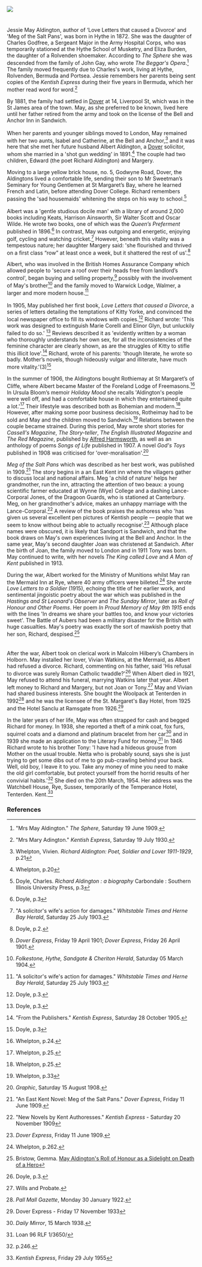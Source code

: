 <a href="https://www.kent-maps.online"><img src="https://www.kent-maps.online/juncture/ve-button.png"></a>
<param ve-config title="May Aldington (1872-1954)" author="Michelle Crowther" layout="vtl" banner="https://upload.wikimedia.org/wikipedia/commons/6/69/An_illustrated_and_descriptive_guide_to_the_great_railways_of_England_and_their_connections_with_the_Continent_%281885%29_%2814573960910%29.jpg">

<param ve-entity eid="Q2313624" aliases="Rolvenden">
<param ve-entity eid="Q967166" aliases="Hythe">
<param ve-entity eid="Q26163" aliases="Sandwich">
<param ve-entity eid="Q2551894" aliases="Walmer">
<param ve-entity eid="Q614560" aliases="Tenterden">
<param ve-entity eid="Q29303" aliases="Canterbury">
<param ve-entity eid="Q179224" aliases="Dover">

<param ve-map center="Q179224" zoom="10">

#

Jessie May Aldington, author of ‘Love Letters that caused a Divorce’ and 'Meg of the Salt Pans', was born in Hythe in 1872. She was the daughter of Charles Godfree, a Sergeant Major in the Army Hospital Corps, who was temporarily stationed at the Hythe School of Musketry, and Eliza Burden, the daughter of a Rolvenden shoemaker. According to _The Sphere_ she was descended from the family of John Gay, who wrote _The Beggar's Opera_.[^ref1]  The family moved frequently due to Charles's work, living at Hythe, Rolvenden, Bermuda and Portsea. Jessie remembers her parents being sent copies of the _Kentish Express_ during their five years in Bermuda, which her mother read word for word.[^ref2]
<param ve-image url="https://stor.artstor.org/stor/921dbaac-faac-4fcc-bb1f-4da1329f58cf" label="Hythe School of Musketry" attribution="Invicta Album of Hythe">

By 1881, the family had settled in [Dover](/19c/19c-dover/) at 14, Liverpool St, which was in the St James area of the town. May, as she preferred to be known, lived here until her father retired from the army and took on the license of the Bell and Anchor Inn in Sandwich.
<br><br>
When her parents and younger siblings moved to London, May remained with her two aunts, Isabel and Catherine, at the Bell and Anchor,[^ref3] and it was here that she met her future husband Albert Aldington, a [Dover](/19c/19c-dover/)  solicitor, whom she married in a 'shot gun wedding' in 1891.[^ref4] The couple had two children, Edward (the poet Richard Aldington) and Margery.
<param ve-image url="https://stor.artstor.org/stor/be2d7a73-d2b3-4188-8d40-1a76523fa117" label="Ward Lock Dover">

Moving to a large yellow brick house, no. 5, Godwyne Road, Dover, the Aldingtons lived a comfortable life, sending their son to Mr Sweetman’s Seminary for Young Gentlemen at St Margaret’s Bay, where he learned French and Latin, before attending Dover College. Richard remembers passing the 'sad housemaids' whitening the steps on his way to school.[^ref5]
<br><br>
Albert was a 'gentle studious docile man' with a library of around 2,000 books including Keats, Harrison Ainsworth, Sir Walter Scott and Oscar Wilde. He wrote two books, one of which was the _Queen’s Preferment_ published in 1896.[^ref6] In contrast, May was outgoing and energetic, enjoying golf, cycling and watching cricket.[^ref7] However, beneath this vitality was a tempestous nature;  her daughter Margery said: 'she flourished and thrived on a first class “row” at least once a week, but it shattered the rest of us'.[^ref8] 
<param ve-map center="51.131121, 1.313484" zoom="10">

Albert, who was involved in the British Homes Assurance Company which allowed people to 'secure a roof over their heads free from landlord’s control', began buying and selling property,[^ref9] possibly with the involvement of May's brother[^ref10] and the family moved to Warwick Lodge, Walmer, a larger and more modern house.[^ref11] 
<br><br>
In 1905, May published her first book, _Love Letters that caused a Divorce_, a series of letters detailing the temptations of Kitty Yorke, and convinced the local newspaper office to fill its windows with copies.[^ref12] Richard wrote: 'This work was designed to extinguish Marie Corelli and Elinor Glyn, but unluckily failed to do so.' [^ref13] Reviews described it as 'evidently written by a woman who thoroughly understands her own sex, for all the inconsistencies of the feminine character are clearly shown, as are the struggles of Kitty to stifle this illicit love'.[^ref14] Richard, wrote of his parents: 'though literate, he wrote so badly. Mother’s novels, though hideously vulgar and illiterate, have much more vitality.'(3)[^ref15]
<param ve-image url="https://upload.wikimedia.org/wikipedia/commons/7/71/%22The_Love_Letter%22_by_Auguste_Toulmouche.jpg" label="The Love Letter by Auguste Toulmouche, Public domain, via Wikimedia Commons">

In the summer of 1906, the Aldingtons bought Rothiemay at St Margaret’s of Cliffe, where Albert became Master of the Foreland Lodge of Freemasons.[^ref16] In Ursula Bloom’s memoir _Holiday Mood_ she recalls 'Aldington's people were well off, and had a comfortable house in which they entertained quite a lot.'[^ref17] Their lifestyle was described both as Bohemian and modern.[^ref18] However, after making some poor business decisions, Rotheimay had to be sold and May and the children moved to Sandwich.[^ref19] Relations between the couple became strained. During this period, May wrote short stories for _Cassell's Magazine_, _The Story-teller_, _The English Illustrated Magazine_ and _The Red Magazine_, published by [Alfred Harmsworth](/20c/20c-northcliffe-biography), as well as an anthology of poems _Songs of Life_ published in 1907. A novel _God's Toys_ published in 1908 was criticised for 'over-moralisation'.[^ref20]
<param ve-image url="https://upload.wikimedia.org/wikipedia/commons/2/2c/The_Harmsworth_Red_Magazine_15_March_1910.jpg" label="The Harmsworth Red Magazine, The Harmsworth Red Magazine, Public domain, via Wikimedia Commons">

 _Meg of the Salt Pans_ which was described as her best work, was published in 1909.[^ref21] The story begins in a an East Kent inn where the villagers gather to discuss local and national affairs.  Meg 'a child of nature' helps her grandmother, run the inn, attracting the attention of two beaux: a young scientific farmer educated at Wynne (Wye) College and a dashing Lance-Corporal Jones, of the Dragoon Guards, who is stationed at Canterbury. Meg, on her grandmother's advice, makes an unhappy marriage with the Lance-Corporal.[^ref22] A review of the book praises the authoress who 'has given us several excellent pen pictures of Kentish people — people that we seem to know without being able to actually recognise'.[^ref23] Although place names were obscured, it is likely that Sandport is Sandwich, and that the book draws on May's own experiences living at the Bell and Anchor. In the same year, May's second daughter Joan was christened at Sandwich. After the birth of Joan, the family moved to London and in 1911 Tony was born. May continued to write, with her novels _The King called Love_ and _A Man of Kent_ published in 1913.
 <param ve-image url="https://upload.wikimedia.org/wikipedia/commons/d/dc/1904-08-20_front_The_Barbican_Sandwich_Kent.jpg" label="The Barbican Sandwich via Wikimedia Commons">
 
During the war, Albert worked for the Ministry of Munitions whilst May ran the Mermaid Inn at Rye, where 40 army officers were billeted.[^ref24]  She wrote _Love Letters to a Soldier_ (1915), echoing the title of her earlier work, and sentimental jingoistic poetry about the war which was published in the _Hastings and St Leonard's Observer_ and _The Sunday Mirror_, later as _Roll of Honour and Other Poems_. Her poem _In Proud Memory of May 9th 1915_ ends with the lines 'In dreams we share your battles too, and know your victories sweet'. The Battle of Aubers had been a military disaster for the British with huge casualties. May's poetry was exactly the sort of mawkish poetry that her son, Richard, despised.[^ref25]  
<br><br>
After the war, Albert took on clerical work in Malcolm Hilbery’s Chambers in Holborn. May installed her lover, Vivian Watkins, at the Mermaid, as Albert had refused a divorce. Richard, commenting on his father, said 'His refusal to divorce was surely Roman Catholic twaddle?'[^ref26] When Albert died in 1921, May refused to attend his funeral, marrying Watkins later that year. Albert left money to Richard and Margery, but not Joan or Tony.[^ref27] May and Vivian had shared business interests. She bought the Woolpack at Tenterden in 1992[^ref28] and he was the licensee of the St. Margaret's Bay Hotel, from 1925 and the Hotel Sanclu at Ramsgate from 1926.[^ref29] 
<param ve-image url="https://upload.wikimedia.org/wikipedia/commons/8/8e/St._Mildred%27s_Church%2C_Tenterden%2C_Kent.JPG" label="The Woolpack, Tenterden, Abuk SABUK, CC BY-SA 3.0, via Wikimedia Commons">

In the later years of her life, May was often strapped for cash and begged Richard for money. In 1938, she reported a theft of a mink coat, fox furs, squirrel coats and a diamond and platinum bracelet from her car[^ref30] and in 1939 she made an application to the Literary Fund for money.[^ref31] In 1946 Richard wrote to his brother Tony: 'I have had a hideous grouse from Mother on the usual trouble. Netta who is probably sound, says she is just trying to get some dibs out of me to go pub-crawling behind your back. Well, old boy, I leave it to you. Take any money of mine you need to make the old girl comfortable, but protect yourself from the horrid results of her convivial habits.'[^ref32] She died on the 20th March, 1954. Her address was the Watchbell House, Rye, Sussex, temporarily of the Temperance Hotel, Tenterden. Kent.[^ref33]
<param ve-image url="https://stor.artstor.org/stor/73d992a1-2758-4f9d-903a-bd75d7768f9b" label="Temperance Hotel, Tenterden by kind permission of Tenterden Museum">

### References

[^ref1]: "Mrs May Aldington." _The Sphere_, Saturday 19 June 1909.
[^ref2]: "Mrs Mary Adington." _Kentish Express_, Saturday 19 July 1930.
[^ref3]: Whelpton, Vivien. _Richard Aldington: Poet, Soldier and Lover 1911-1929_, p.21
[^ref4]: Whelpton, p.20
[^ref5]: Doyle, Charles. _Richard Aldington : a biography_ Carbondale : Southern Illinois University Press, p.3
[^ref6]: Doyle, p.3
[^ref7]: "A solicitor's wife's action for damages." _Whitstable Times and Herne Bay Herald_, Saturday 25 July 1903.
[^ref8]: Doyle, p.2.
[^ref9]: _Dover Express_, Friday 19 April 1901; _Dover Express_, Friday 26 April 1901.
[^ref10]: _Folkestone, Hythe, Sandgate & Cheriton Herald_, Saturday 05 March 1904.
[^ref11]: "A solicitor's wife's action for damages." _Whitstable Times and Herne Bay Herald_, Saturday 25 July 1903.
[^ref12]: Doyle, p.3.
[^ref13]: Doyle, p.3.
[^ref14]: "From the Publishers." _Kentish Express_, Saturday 28 October 1905.
[^ref15]: Doyle, p.3
[^ref16]: Whelpton, p.24. 
[^ref17]: Whelpton, p.25. 
[^ref18]: Whelpton, p.25.
[^ref19]: Whelpton, p.33
[^ref20]: _Graphic_, Saturday 15 August 1908.
[^ref21]: "An East Kent Novel: Meg of the Salt Pans." _Dover Express_, Friday 11 June 1909.
[^ref22]: "New Novels by Kent Authoresses." _Kentish Express_ - Saturday 20 November 1909
[^ref23]: _Dover Express_, Friday 11 June 1909.
[^ref24]: Whelpton, p.262.
[^ref25]: Bristow, Gemma. [May Aldington's Roll of Honour as a Sidelight on Death of a Hero](https://nclsn.wordpress.com/2018/08/20/may-aldingtons-roll-of-honour-as-a-sidelight-on-death-of-a-hero/)
[^ref26]: Doyle, p.3.
[^ref27]: Wills and Probate.
[^ref28]: _Pall Mall Gazette_, Monday 30 January 1922.
[^ref29]: Dover Express - Friday 17 November 1933
[^ref30]: _Daily Mirror_, 15 March 1938.
[^ref31]: Loan 96 RLF 1/3650/
[^ref32]: p.246.
[^ref33]: _Kentish Express_, Friday 29 July 1955
